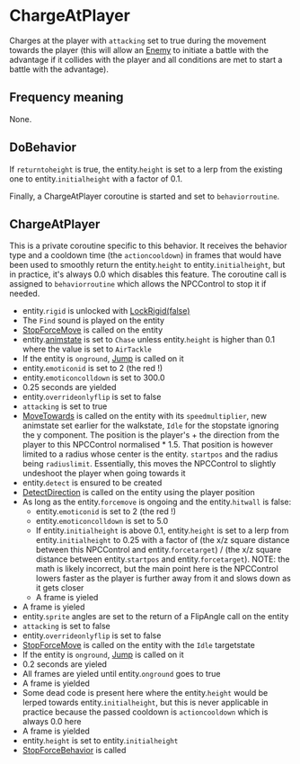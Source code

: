 # ChargeAtPlayer
Charges at the player with `attacking` set to true during the movement towards the player (this will allow an [Enemy](../NPCType.md#enemy) to initiate a battle with the advantage if it collides with the player and all conditions are met to start a battle with the advantage).

## Frequency meaning
None.

## DoBehavior
If `returntoheight` is true, the entity.`height` is set to a lerp from the existing one to entity.`initialheight` with a factor of 0.1.

Finally, a ChargeAtPlayer coroutine is started and set to `behaviorroutine`.

## ChargeAtPlayer
This is a private coroutine specific to this behavior. It receives the behavior type and a cooldown time (the `actioncooldown`) in frames that would have been used to smoothly return the entity.`height` to entity.`initialheight`, but in practice, it's always 0.0 which disables this feature. The coroutine call is assigned to `behaviorroutine` which allows the NPCControl to stop it if needed.

- entity.`rigid` is unlocked with [LockRigid(false)](../../EntityControl/EntityControl%20Methods.md#lockrigid)
- The `Find` sound is played on the entity
- [StopForceMove](../../EntityControl/EntityControl%20Methods.md#stopforcemove) is called on the entity
- entity.[animstate](../../EntityControl/Animations/animstate.md) is set to `Chase` unless entity.`height` is higher than 0.1 where the value is set to `AirTackle`
- If the entity is `onground`, [Jump](../../EntityControl/EntityControl%20Methods.md#jump) is called on it
- entity.`emoticonid` is set to 2 (the red !)
- entity.`emoticoncolldown` is set to 300.0
- 0.25 seconds are yielded
- entity.`overrideonlyflip` is set to false
- `attacking` is set to true
- [MoveTowards](../../EntityControl/EntityControl%20Methods.md#movetowards) is called on the entity with its `speedmultiplier`, new animstate set earlier for the walkstate, `Idle` for the stopstate ignoring the y component. The position is the player's + the direction from the player to this NPCControl normalised * 1.5. That position is however limited to a radius whose center is the entity. `startpos` and the radius being `radiuslimit`. Essentially, this moves the NPCControl to slightly undeshoot the player when going towards it
- entity.`detect` is ensured to be created
- [DetectDirection](../../EntityControl/EntityControl%20Methods.md#detectdirection) is called on the entity using the player position
- As long as the entity.`forcemove` is ongoing and the entity.`hitwall` is false:
  - entity.`emoticonid` is set to 2 (the red !)
  - entity.`emoticoncolldown` is set to 5.0
  - If entity.`initialheight` is above 0.1, entity.`height` is set to a lerp from entity.`initialheight` to 0.25 with a factor of (the x/z square distance between this NPCControl and entity.`forcetarget`) / (the x/z square distance between entity.`startpos` and entity.`forcetarget`). NOTE: the math is likely incorrect, but the main point here is the NPCControl lowers faster as the player is further away from it and slows down as it gets closer
  - A frame is yieled
- A frame is yieled
- entity.`sprite` angles are set to the return of a FlipAngle call on the entity
- `attacking` is set to false
- entity.`overrideonlyflip` is set to false
- [StopForceMove](../../EntityControl/EntityControl%20Methods.md#stopforcemove) is called on the entity with the `Idle` targetstate
- If the entity is `onground`, [Jump](../../EntityControl/EntityControl%20Methods.md#jump) is called on it
- 0.2 seconds are yieled
- All frames are yieled until entity.`onground` goes to true
- A frame is yielded
- Some dead code is present here where the entity.`height` would be lerped towards entity.`initialheight`, but this is never applicable in practice because the passed cooldown is `actioncooldown` which is always 0.0 here
- A frame is yielded
- entity.`height` is set to entity.`initialheight`
- [StopForceBehavior](../Notable%20methods/StopForceBehavior.md) is called
